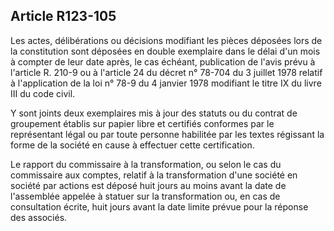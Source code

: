Article R123-105
----
Les actes, délibérations ou décisions modifiant les pièces déposées lors de la
constitution sont déposées en double exemplaire dans le délai d'un mois à
compter de leur date après, le cas échéant, publication de l'avis prévu à
l'article R. 210-9 ou à l'article 24 du décret n° 78-704 du 3 juillet 1978
relatif à l'application de la loi n° 78-9 du 4 janvier 1978 modifiant le titre
IX du livre III du code civil.

Y sont joints deux exemplaires mis à jour des statuts ou du contrat de
groupement établis sur papier libre et certifiés conformes par le représentant
légal ou par toute personne habilitée par les textes régissant la forme de la
société en cause à effectuer cette certification.

Le rapport du commissaire à la transformation, ou selon le cas du commissaire
aux comptes, relatif à la transformation d'une société en société par actions
est déposé huit jours au moins avant la date de l'assemblée appelée à statuer
sur la transformation ou, en cas de consultation écrite, huit jours avant la
date limite prévue pour la réponse des associés.

